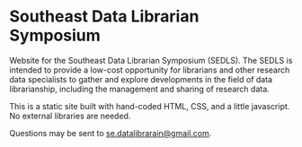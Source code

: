 # Southeast Data Librarian Symposium

Website for the Southeast Data Librarian Symposium (SEDLS). The SEDLS is intended to provide a low-cost opportunity for librarians and other research data specialists to gather and explore developments in the field of data librarianship, including the management and sharing of research data.

This is a static site built with hand-coded HTML, CSS, and a little javascript. No external libraries are needed.

Questions may be sent to se.datalibrarain@gmail.com.
